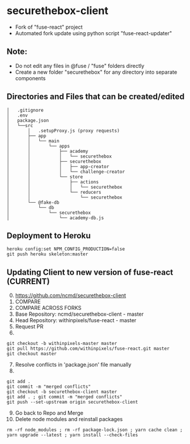 # securethebox-client
- Fork of "fuse-react" project
- Automated fork update using python script "fuse-react-updater"

## Note: 
- Do not edit any files in @fuse / "fuse" folders directly
- Create a new folder "securethebox" for any directory into separate components

## Directories and Files that can be created/edited
```
│   .gitignore
│   .env
│   package.json
│   └──src
│       │   .setupProxy.js (proxy requests)
│       ├── app
│       │   └── main
│       │       └── apps
│       │           ├── academy
│       │           │   └── securethebox
│       │           ├── securethebox
│       │           │   ├── app-creator
│       │           │   └── challenge-creator
│       │           └── store
│       │               ├── actions
│       │               │   └── securethebox
│       │               └── reducers
│       │                   └── securethebox
│       └── @fake-db
│           └── db
│               └── securethebox
│                   └── academy-db.js
```

## Deployment to Heroku
```
heroku config:set NPM_CONFIG_PRODUCTION=false
git push heroku skeleton:master
```

## Updating Client to new version of fuse-react (CURRENT)
0. https://github.com/ncmd/securethebox-client
1. COMPARE
2. COMPARE ACROSS FORKS
3. Base Repository: ncmd/securethebox-client - master
4. Head Repository: withinpixels/fuse-react - master
5. Request PR
6. 
```
git checkout -b withinpixels-master master
git pull https://github.com/withinpixels/fuse-react.git master
git checkout master
``` 
7. Resolve conflicts in 'package.json' file manually
8. 
```
git add .
git commit -m "merged conflicts"
git checkout -b securethebox-client master
git add . ; git commit -m "merged conflicts"
git push --set-upstream origin securethebox-client
```
9. Go back to Repo and Merge
10. Delete node modules and reinstall packages
```
rm -rf node_modules ; rm -rf package-lock.json ; yarn cache clean ; yarn upgrade --latest ; yarn install --check-files
```